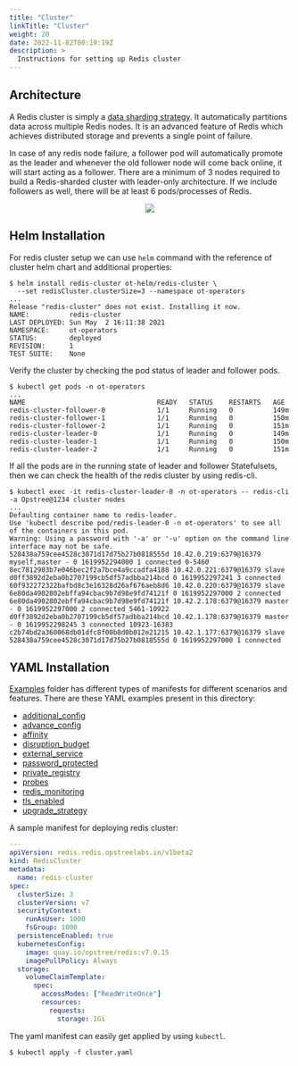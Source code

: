 ```yaml
---
title: "Cluster"
linkTitle: "Cluster"
weight: 20
date: 2022-11-02T00:19:19Z
description: >
  Instructions for setting up Redis cluster
---
```


## Architecture

A Redis cluster is simply a [data sharding strategy](https://www.digitalocean.com/community/tutorials/understanding-database-sharding). It automatically partitions data across multiple Redis nodes. It is an advanced feature of Redis which achieves distributed storage and prevents a single point of failure.

In case of any redis node failure, a follower pod will automatically promote as the leader and whenever the old follower node will come back online, it will start acting as a follower. There are a minimum of 3 nodes required to build a Redis-sharded cluster with leader-only architecture. If we include followers as well, there will be at least 6 pods/processes of Redis.

<div align="center" class="mb-0">
    <img src="../../../images/cluster-redis.png">
</div>

## Helm Installation

For redis cluster setup we can use `helm` command with the reference of cluster helm chart and additional properties:

```shell
$ helm install redis-cluster ot-helm/redis-cluster \
  --set redisCluster.clusterSize=3 --namespace ot-operators
...
Release "redis-cluster" does not exist. Installing it now.
NAME:          redis-cluster
LAST DEPLOYED: Sun May  2 16:11:38 2021
NAMESPACE:     ot-operators
STATUS:        deployed
REVISION:      1
TEST SUITE:    None
```

Verify the cluster by checking the pod status of leader and follower pods.

```shell
$ kubectl get pods -n ot-operators
...
NAME                                 READY   STATUS    RESTARTS   AGE
redis-cluster-follower-0             1/1     Running   0          149m
redis-cluster-follower-1             1/1     Running   0          150m
redis-cluster-follower-2             1/1     Running   0          151m
redis-cluster-leader-0               1/1     Running   0          149m
redis-cluster-leader-1               1/1     Running   0          150m
redis-cluster-leader-2               1/1     Running   0          151m
```

If all the pods are in the running state of leader and follower Statefulsets, then we can check the health of the redis cluster by using redis-cli.

```shell
$ kubectl exec -it redis-cluster-leader-0 -n ot-operators -- redis-cli -a Opstree@1234 cluster nodes
...
Defaulting container name to redis-leader.
Use 'kubectl describe pod/redis-leader-0 -n ot-operators' to see all of the containers in this pod.
Warning: Using a password with '-a' or '-u' option on the command line interface may not be safe.
528438a759cee4528c3071d17d75b27b0818555d 10.42.0.219:6379@16379 myself,master - 0 1619952294000 1 connected 0-5460
8ec7812903b7e046bec2f2a7bce4a9ccadfa4188 10.42.0.221:6379@16379 slave d0ff3892d2eba0b2707199cb5df57adbba214bcd 0 1619952297241 3 connected
60f932272322bafbd8c3e16328d26af676aeb8d6 10.42.0.220:6379@16379 slave 6e80da4902802ebffa94cbac9b7d98e9fd74121f 0 1619952297000 2 connected
6e80da4902802ebffa94cbac9b7d98e9fd74121f 10.42.2.178:6379@16379 master - 0 1619952297000 2 connected 5461-10922
d0ff3892d2eba0b2707199cb5df57adbba214bcd 10.42.1.178:6379@16379 master - 0 1619952298245 3 connected 10923-16383
c2b74bd2a360068db01dfc8f00b8d0b012e21215 10.42.1.177:6379@16379 slave 528438a759cee4528c3071d17d75b27b0818555d 0 1619952297000 1 connected
```

## YAML Installation

[Examples](https://github.com/OT-CONTAINER-KIT/redis-operator/tree/master/example/v1beta2) folder has different types of manifests for different scenarios and features. There are these YAML examples present in this directory:

- [additional_config](https://github.com/OT-CONTAINER-KIT/redis-operator/tree/master/example/v1beta2/additional_config)
- [advance_config](https://github.com/OT-CONTAINER-KIT/redis-operator/tree/master/example/v1beta2/advance_config)
- [affinity](https://github.com/OT-CONTAINER-KIT/redis-operator/tree/master/example/v1beta2/affinity)
- [disruption_budget](https://github.com/OT-CONTAINER-KIT/redis-operator/tree/master/example/v1beta2/disruption_budget)
- [external_service](https://github.com/OT-CONTAINER-KIT/redis-operator/tree/master/example/v1beta2/external_service)
- [password_protected](https://github.com/OT-CONTAINER-KIT/redis-operator/tree/master/example/v1beta2/password_protected)
- [private_registry](https://github.com/OT-CONTAINER-KIT/redis-operator/tree/master/example/v1beta2/private_registry)
- [probes](https://github.com/OT-CONTAINER-KIT/redis-operator/tree/master/example/v1beta2/probes)
- [redis_monitoring](https://github.com/OT-CONTAINER-KIT/redis-operator/tree/master/example/v1beta2/redis_monitoring)
- [tls_enabled](https://github.com/OT-CONTAINER-KIT/redis-operator/tree/master/example/v1beta2/tls_enabled)
- [upgrade_strategy](https://github.com/OT-CONTAINER-KIT/redis-operator/tree/master/example/v1beta2/upgrade-strategy)

A sample manifest for deploying redis cluster:

```yaml
---
apiVersion: redis.redis.opstreelabs.in/v1beta2
kind: RedisCluster
metadata:
  name: redis-cluster
spec:
  clusterSize: 3
  clusterVersion: v7
  securityContext:
    runAsUser: 1000
    fsGroup: 1000
  persistenceEnabled: true
  kubernetesConfig:
    image: quay.io/opstree/redis:v7.0.15
    imagePullPolicy: Always
  storage:
    volumeClaimTemplate:
      spec:
        accessModes: ["ReadWriteOnce"]
        resources:
          requests:
            storage: 1Gi
```

The yaml manifest can easily get applied by using `kubectl`.

```shell
$ kubectl apply -f cluster.yaml
```

